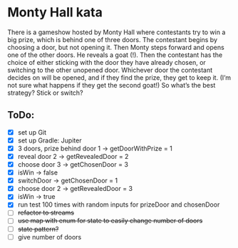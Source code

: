 # Monty Hall kata

There is a gameshow hosted by Monty Hall where contestants try to win a big prize, which is behind one of three doors. The contestant begins by choosing a door, but not opening it. Then Monty steps forward and opens one of the other doors. He reveals a goat (!). Then the contestant has the choice of either sticking with the door they have already chosen, or switching to the other unopened door. Whichever door the contestant decides on will be opened, and if they find the prize, they get to keep it. (I’m not sure what happens if they get the second goat!) So what’s the best strategy? Stick or switch?

## ToDo:
- [x] set up Git
- [x] set up Gradle: Jupiter
- [x] 3 doors, prize behind door 1 -> getDoorWithPrize = 1
- [x] reveal door 2 -> getRevealedDoor = 2
- [x] choose door 3 -> getChosenDoor = 3
- [x] isWin -> false
- [x] switchDoor -> getChosenDoor = 1
- [x] choose door 2 -> getRevealedDoor = 3
- [x] isWin -> true
- [x] run test 100 times with random inputs for prizeDoor and chosenDoor
- [ ] ~~refactor to streams~~
- [ ] ~~use map with enum for state to easily change number of doors~~
- [ ] ~~state pattern?~~
- [ ] give number of doors
